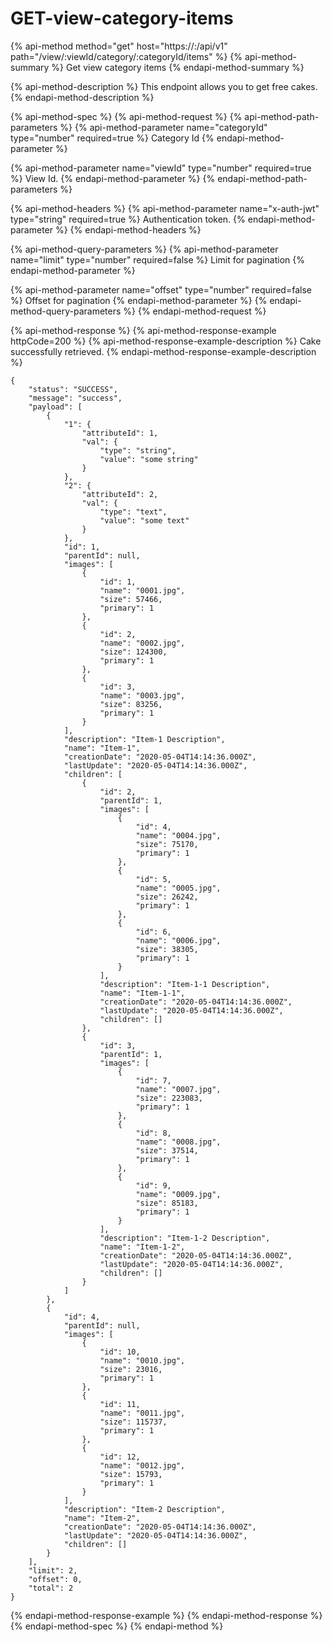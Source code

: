 # GET-view-category-items

{% api-method method="get" host="https://<host>:<port>/api/v1" path="/view/:viewId/category/:categoryId/items" %}
{% api-method-summary %}
Get view category items
{% endapi-method-summary %}

{% api-method-description %}
This endpoint allows you to get free cakes.
{% endapi-method-description %}

{% api-method-spec %}
{% api-method-request %}
{% api-method-path-parameters %}
{% api-method-parameter name="categoryId" type="number" required=true %}
Category Id
{% endapi-method-parameter %}

{% api-method-parameter name="viewId" type="number" required=true %}
 View Id.
{% endapi-method-parameter %}
{% endapi-method-path-parameters %}

{% api-method-headers %}
{% api-method-parameter name="x-auth-jwt" type="string" required=true %}
Authentication token.
{% endapi-method-parameter %}
{% endapi-method-headers %}

{% api-method-query-parameters %}
{% api-method-parameter name="limit" type="number" required=false %}
Limit for pagination
{% endapi-method-parameter %}

{% api-method-parameter name="offset" type="number" required=false %}
Offset for pagination
{% endapi-method-parameter %}
{% endapi-method-query-parameters %}
{% endapi-method-request %}

{% api-method-response %}
{% api-method-response-example httpCode=200 %}
{% api-method-response-example-description %}
Cake successfully retrieved.
{% endapi-method-response-example-description %}

```
{
    "status": "SUCCESS",
    "message": "success",
    "payload": [
        {
            "1": {
                "attributeId": 1,
                "val": {
                    "type": "string",
                    "value": "some string"
                }
            },
            "2": {
                "attributeId": 2,
                "val": {
                    "type": "text",
                    "value": "some text"
                }
            },
            "id": 1,
            "parentId": null,
            "images": [
                {
                    "id": 1,
                    "name": "0001.jpg",
                    "size": 57466,
                    "primary": 1
                },
                {
                    "id": 2,
                    "name": "0002.jpg",
                    "size": 124300,
                    "primary": 1
                },
                {
                    "id": 3,
                    "name": "0003.jpg",
                    "size": 83256,
                    "primary": 1
                }
            ],
            "description": "Item-1 Description",
            "name": "Item-1",
            "creationDate": "2020-05-04T14:14:36.000Z",
            "lastUpdate": "2020-05-04T14:14:36.000Z",
            "children": [
                {
                    "id": 2,
                    "parentId": 1,
                    "images": [
                        {
                            "id": 4,
                            "name": "0004.jpg",
                            "size": 75170,
                            "primary": 1
                        },
                        {
                            "id": 5,
                            "name": "0005.jpg",
                            "size": 26242,
                            "primary": 1
                        },
                        {
                            "id": 6,
                            "name": "0006.jpg",
                            "size": 38305,
                            "primary": 1
                        }
                    ],
                    "description": "Item-1-1 Description",
                    "name": "Item-1-1",
                    "creationDate": "2020-05-04T14:14:36.000Z",
                    "lastUpdate": "2020-05-04T14:14:36.000Z",
                    "children": []
                },
                {
                    "id": 3,
                    "parentId": 1,
                    "images": [
                        {
                            "id": 7,
                            "name": "0007.jpg",
                            "size": 223083,
                            "primary": 1
                        },
                        {
                            "id": 8,
                            "name": "0008.jpg",
                            "size": 37514,
                            "primary": 1
                        },
                        {
                            "id": 9,
                            "name": "0009.jpg",
                            "size": 85183,
                            "primary": 1
                        }
                    ],
                    "description": "Item-1-2 Description",
                    "name": "Item-1-2",
                    "creationDate": "2020-05-04T14:14:36.000Z",
                    "lastUpdate": "2020-05-04T14:14:36.000Z",
                    "children": []
                }
            ]
        },
        {
            "id": 4,
            "parentId": null,
            "images": [
                {
                    "id": 10,
                    "name": "0010.jpg",
                    "size": 23016,
                    "primary": 1
                },
                {
                    "id": 11,
                    "name": "0011.jpg",
                    "size": 115737,
                    "primary": 1
                },
                {
                    "id": 12,
                    "name": "0012.jpg",
                    "size": 15793,
                    "primary": 1
                }
            ],
            "description": "Item-2 Description",
            "name": "Item-2",
            "creationDate": "2020-05-04T14:14:36.000Z",
            "lastUpdate": "2020-05-04T14:14:36.000Z",
            "children": []
        }
    ],
    "limit": 2,
    "offset": 0,
    "total": 2
}
```
{% endapi-method-response-example %}
{% endapi-method-response %}
{% endapi-method-spec %}
{% endapi-method %}



